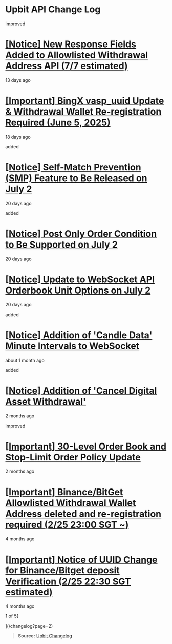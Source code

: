 # Upbit API Change Log

improved

# [\[Notice\] New Response Fields Added to Allowlisted Withdrawal Address API (7/7 estimated)](/changelog/allowlisted_withdrawal_address_update)

13 days ago

# [\[Important\] BingX vasp_uuid Update & Withdrawal Wallet Re-registration Required (June 5, 2025)](/changelog/vasp_uuid_change_bingx)

18 days ago

added

# [\[Notice\] Self-Match Prevention (SMP) Feature to Be Released on July 2](/changelog/smp)

20 days ago

added

# [\[Notice\] Post Only Order Condition to Be Supported on July 2](/changelog/post_only)

20 days ago

# [\[Notice\] Update to WebSocket API Orderbook Unit Options on July 2](/changelog/notice-update-to-websocket-api-orderbook-unit-option)

20 days ago

added

# [\[Notice\] Addition of 'Candle Data' Minute Intervals to WebSocket](/changelog/websocket_candles_miniutes)

about 1 month ago

added

# [\[Notice\] Addition of 'Cancel Digital Asset Withdrawal'](/changelog/cancel-digital-asset-withdrawal)

2 months ago

improved

# [\[Important\] 30-Level Order Book and Stop-Limit Order Policy Update](/changelog/orderbook_expansion)

2 months ago

# [\[Important\] Binance/BitGet Allowlisted Withdrawal Wallet Address deleted and re-registration required (2/25 23:00 SGT ~)](/changelog/vasp_uuid_change_action_needed)

4 months ago

# [\[Important\] Notice of UUID Change for Binance/Bitget deposit Verification (2/25 22:30 SGT estimated)](/changelog/vasp_uuid_change)

4 months ago

1 of 5[

](/changelog?page=2)

> **Source:** [Upbit Changelog](https://global-docs.upbit.com/changelog)
